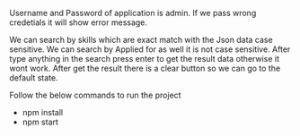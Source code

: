 Username and Password of application is admin.
If we pass wrong credetials it will show error message.

We can search by skills which are exact match with the Json data case sensitive.
We can search by Applied for as well it is not case sensitive.
After type anything in the search press enter to get the result data otherwise it wont work.
After get the result there is a clear button so we can go to the default state.

Follow the below commands to run the project
- npm install
- npm start


